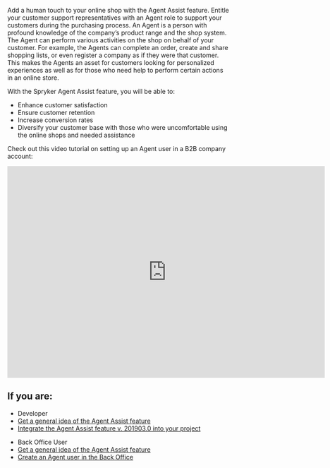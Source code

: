 Add a human touch to your online shop with the Agent Assist feature. Entitle your customer support representatives with an Agent role to support your customers during the purchasing process. 
An Agent is a person with profound knowledge of the company’s product range and the shop system. The Agent can perform various activities on the shop on behalf of your customer. For example, the Agents can complete an order, create and share shopping lists, or even register a company as if they were that customer. This makes the Agents an asset for customers looking for personalized experiences as well as for those who need help to perform certain actions in an online store.

With the Spryker Agent Assist feature, you will be able to:
* Enhance customer satisfaction
* Ensure customer retention
* Increase conversion rates
* Diversify your customer base with those who were uncomfortable using the online shops and needed assistance

Check out this video tutorial on setting up an Agent user in a B2B company account:
<iframe src="https://spryker.wistia.com/medias/5zraqrascy" title="Agent Assist" allowtransparency="true" frameborder="0" scrolling="no" class="wistia_embed" name="wistia_embed" allowfullscreen="0" mozallowfullscreen="0" webkitallowfullscreen="0" oallowfullscreen="0" msallowfullscreen="0" width="720" height="480"></iframe>

## If you are:

<div class="mr-container">
    <div class="mr-list-container">
        <!-- col1 -->
        <div class="mr-col">
            <ul class="mr-list mr-list-green">
                <li class="mr-title">Developer</li>
                <li><a href="https://documentation.spryker.com/v4/docs/agent-assist-overview" class="mr-link">Get a general idea of the Agent Assist feature</a></li>
                <li><a href="https://documentation.spryker.com/v2/docs/agent-assist-feature-integration-201903" class="mr-link">Integrate the Agent Assist feature v. 201903.0 into your project</a></li>
            </ul>
        </div>
         <!-- col2 -->
        <div class="mr-col">
            <ul class="mr-list mr-list-blue">
                <li class="mr-title"> Back Office User</li>
                 <li><a href="https://documentation.spryker.com/v4/docs/agent-assist-overview" class="mr-link">Get a general idea of the Agent Assist feature</a></li>
                <li><a href="https://documentation.spryker.com//v4/docs/managing-users#creating-users" class="mr-link">Create an Agent user in the Back Office</a></li>
               </ul>
        </div>
        </div>
</div>